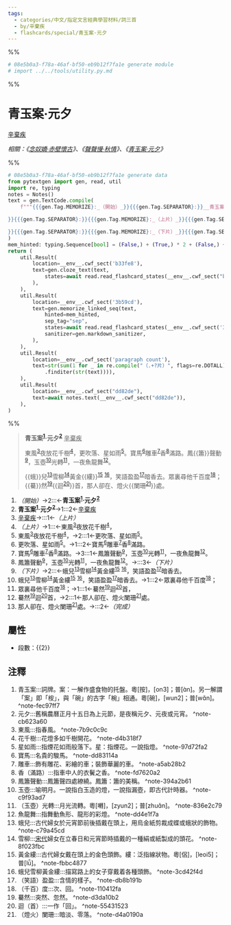 ```yaml
---
tags:
  - categories/中文/指定文言經典學習材料/詞三首
  - by/辛棄疾
  - flashcards/special/青玉案·元夕
---
```


%%
```Python
# 08e5b0a3-f78a-46af-bf50-eb9b12f7fa1e generate module
# import ../../tools/utility.py.md
```
%%

# 青玉案·元夕
<u>辛棄疾</u>

_相關：《[念奴嬌·赤壁懷古](念奴嬌·赤壁懷古.md)》、《[聲聲慢·秋情](聲聲慢·秋情.md)》、《[青玉案·元夕](青玉案·元夕.md)》_

%%
```Python
# 08e5b0a3-f78a-46af-bf50-eb9b12f7fa1e generate data
from pytextgen import gen, read, util
import re, typing
notes = Notes()
text = gen.TextCode.compile(
	f"""{{{gen.Tag.MEMORIZE}:_（開始）_}}{{{gen.Tag.SEPARATOR}:}}__青玉案{notes.embed('青玉案', '詞牌。案：一解作盛食物的托盤。粵[按]，[on3]；普[ɑ̀n]。另一解謂「案」即「桉」，與「碗」的古字「椀」相通。粵[碗]，[wun2]；普[wɑ̌n]。')}·元夕{notes.embed('元夕', '舊稱農曆正月十五日為上元節，是夜稱元夕、元夜或元宵。')}__{{{gen.Tag.TEXT}: }}{{{gen.Tag.SEPARATOR}:}}<u>辛棄疾</u>{{{gen.Tag.TEXT}:

}}{{{gen.Tag.SEPARATOR}:}}{{{gen.Tag.MEMORIZE}:_（上片）_}}{{{gen.Tag.SEPARATOR}:}}東風{notes.embed('東風', '指春風。')}夜放花千樹{notes.embed('花千樹', '花燈多如千樹開花。')}，{{{gen.Tag.SEPARATOR}:}}更吹落、星如雨{notes.embed('星如雨', '指煙花如雨般落下。星：指煙花。一說指燈。')}。{{{gen.Tag.SEPARATOR}:}}寶馬{notes.embed('寶馬', '名貴的駿馬。')}雕車{notes.embed('雕車', '飾有雕花、彩繪的車；裝飾華麗的車。')}香{notes.embed('香（滿路）', '指車中人的衣鬢之香。')}滿路。{{{gen.Tag.SEPARATOR}:}}鳳{hard("簫")}聲動{notes.embed('鳳簫聲動', '鳳簫聲四處繚繞。鳳簫：簫的美稱。')}，玉壺{notes.embed('玉壺', '喻明月。一說指白玉造的燈，一說指漏壺，即古代計時器。')}光轉{notes.embed('（玉壺）光轉', '月光流轉。粵[囀]，[zyun2]；普[zhuɑ̌n]。')}，一夜魚龍舞{notes.embed('魚龍舞', '指舞動魚形、龍形的彩燈。')}。{{{gen.Tag.TEXT}:

}}{{{gen.Tag.SEPARATOR}:}}{{{gen.Tag.MEMORIZE}:_（下片）_}}{{{gen.Tag.SEPARATOR}:}}{hard("蛾")}兒{notes.embed('蛾兒', '古代婦女於元宵節前後插戴在頭上，用烏金紙剪裁成蝶或蛾狀的飾物。')}雪柳{notes.embed('雪柳', '<u>宋代</u>婦女在立春日和元宵節時插戴的一種絹或紙製成的頭花。')}黃金{hard("縷")}{notes.embed('黃金縷', '古代婦女戴在頭上的金色頭飾。縷：泛指線狀物。粵[侶]，[leoi5]；普[lǚ]。')}&nbsp;{notes.embed('蛾兒雪柳黃金縷', '描寫路上的女子穿戴着各種頭飾。')}，笑語盈盈{notes.embed('（笑語）盈盈', '含情的樣子。')}暗香去。{{{gen.Tag.SEPARATOR}:}}眾裏尋他千百度{notes.embed('（千百）度', '次、回。')}；{{{gen.Tag.SEPARATOR}:}}{hard("驀")}然{notes.embed('驀然', '突然、忽然。')}{hard(f"迴{notes.embed('迴（首）', '一作「回」。')}")}首，{{{gen.Tag.SEPARATOR}:}}那人卻在、燈火{hard(f"闌珊{notes.embed('（燈火）闌珊', '暗淡、零落。')}")}處。{{{gen.Tag.SEPARATOR}:}}{{{gen.Tag.MEMORIZE}:_（完成）_}}"""
)
mem_hinted: typing.Sequence[bool] = (False,) + (True,) * 2 + (False,) + (True,) * 4 + (False,) + (True,) * 4 + (False,)
return (
	util.Result(
		location=__env__.cwf_sect('b33fe8'),
		text=gen.cloze_text(text,
			states=await read.read_flashcard_states(__env__.cwf_sect("b33fe8")),
		),
	),
	util.Result(
		location=__env__.cwf_sect('3b59cd'),
		text=gen.memorize_linked_seq(text,
			hinted=mem_hinted,
			sep_tag="sep",
			states=await read.read_flashcard_states(__env__.cwf_sect('3b59cd')),
			sanitizer=gen.markdown_sanitizer,
		),
	),
	util.Result(
		location=__env__.cwf_sect('paragraph count'),
		text=str(sum(1 for _ in re.compile("（.+?片）", flags=re.DOTALL)
			.finditer(str(text)))),
	),
	util.Result(
		location=__env__.cwf_sect("dd82de"),
		text=await notes.text(__env__.cwf_sect("dd82de")),
	),
)
```
%%

<!--08e5b0a3-f78a-46af-bf50-eb9b12f7fa1e generate section="b33fe8"--><!-- The following content is generated at 2023-03-15T16:05:19.515453+08:00. Any edits will be overridden! -->

> __青玉案<sup>[1](#^note-fec97ff7)</sup>·元夕<sup>[2](#^note-cb623a60)</sup>__ <u>辛棄疾</u>
>
> 東風<sup>[3](#^note-7b9c0c9c)</sup>夜放花千樹<sup>[4](#^note-d4b318f7)</sup>，更吹落、星如雨<sup>[5](#^note-97d72fa2)</sup>。寶馬<sup>[6](#^note-dd83114a)</sup>雕車<sup>[7](#^note-a5ab28b2)</sup>香<sup>[8](#^note-fd7620a2)</sup>滿路。鳳{{簫}}聲動<sup>[9](#^note-394a2b61)</sup>，玉壺<sup>[10](#^note-c9f93ad7)</sup>光轉<sup>[11](#^note-836e2c79)</sup>，一夜魚龍舞<sup>[12](#^note-dd4e1f7a)</sup>。
>
> {{蛾}}兒<sup>[13](#^note-c79a45cd)</sup>雪柳<sup>[14](#^note-8f023fbc)</sup>黃金{{縷}}<sup>[15](#^note-fbbc4877)</sup>&nbsp;<sup>[16](#^note-3cd42f4d)</sup>，笑語盈盈<sup>[17](#^note-db8b191b)</sup>暗香去。眾裏尋他千百度<sup>[18](#^note-110412fa)</sup>；{{驀}}然<sup>[19](#^note-d3da10b2)</sup>{{迴<sup>[20](#^note-55431523)</sup>}}首，那人卻在、燈火{{闌珊<sup>[21](#^note-d4a0190a)</sup>}}處。 <!--SR:!2024-05-30,345,340!2023-06-24,79,320!2023-06-21,76,320!2024-05-28,343,340!2023-06-22,77,320!2023-07-01,71,260-->

<!--/08e5b0a3-f78a-46af-bf50-eb9b12f7fa1e-->

<!--08e5b0a3-f78a-46af-bf50-eb9b12f7fa1e generate section="3b59cd"--><!-- The following content is generated at 2023-03-15T16:05:19.546696+08:00. Any edits will be overridden! -->

1. _（開始）_→2:::←__青玉案<sup>[1](#^note-fec97ff7)</sup>·元夕<sup>[2](#^note-cb623a60)</sup>__ <!--SR:!2023-06-24,305,272!2023-06-26,372,333-->
2. __青玉案<sup>[1](#^note-fec97ff7)</sup>·元夕<sup>[2](#^note-cb623a60)</sup>__→1:::2←<u>辛棄疾</u> <!--SR:!2023-06-23,203,210!2023-09-09,268,232-->
3. <u>辛棄疾</u>→:::1←_（上片）_ <!--SR:!2025-04-05,850,332!2024-10-20,495,252-->
4. _（上片）_→1:::←東風<sup>[3](#^note-7b9c0c9c)</sup>夜放花千樹<sup>[4](#^note-d4b318f7)</sup>， <!--SR:!2024-01-13,411,253!2023-07-01,377,333-->
5. 東風<sup>[3](#^note-7b9c0c9c)</sup>夜放花千樹<sup>[4](#^note-d4b318f7)</sup>，→2:::1←更吹落、星如雨<sup>[5](#^note-97d72fa2)</sup>。 <!--SR:!2023-09-29,344,252!2023-07-10,263,233-->
6. 更吹落、星如雨<sup>[5](#^note-97d72fa2)</sup>。→1:::2←寶馬<sup>[6](#^note-dd83114a)</sup>雕車<sup>[7](#^note-a5ab28b2)</sup>香<sup>[8](#^note-fd7620a2)</sup>滿路。 <!--SR:!2024-03-14,453,252!2024-06-14,466,232-->
7. 寶馬<sup>[6](#^note-dd83114a)</sup>雕車<sup>[7](#^note-a5ab28b2)</sup>香<sup>[8](#^note-fd7620a2)</sup>滿路。→3:::1←鳳簫聲動<sup>[9](#^note-394a2b61)</sup>，玉壺<sup>[10](#^note-c9f93ad7)</sup>光轉<sup>[11](#^note-836e2c79)</sup>，一夜魚龍舞<sup>[12](#^note-dd4e1f7a)</sup>。 <!--SR:!2024-06-13,465,233!2024-06-15,465,233-->
8. 鳳簫聲動<sup>[9](#^note-394a2b61)</sup>，玉壺<sup>[10](#^note-c9f93ad7)</sup>光轉<sup>[11](#^note-836e2c79)</sup>，一夜魚龍舞<sup>[12](#^note-dd4e1f7a)</sup>。→:::3←_（下片）_ <!--SR:!2025-03-19,849,330!2024-03-10,455,253-->
9. _（下片）_→2:::←蛾兒<sup>[13](#^note-c79a45cd)</sup>雪柳<sup>[14](#^note-8f023fbc)</sup>黃金縷<sup>[15](#^note-fbbc4877)</sup>&nbsp;<sup>[16](#^note-3cd42f4d)</sup>，笑語盈盈<sup>[17](#^note-db8b191b)</sup>暗香去。 <!--SR:!2023-11-21,355,233!2025-01-20,792,333-->
10. 蛾兒<sup>[13](#^note-c79a45cd)</sup>雪柳<sup>[14](#^note-8f023fbc)</sup>黃金縷<sup>[15](#^note-fbbc4877)</sup>&nbsp;<sup>[16](#^note-3cd42f4d)</sup>，笑語盈盈<sup>[17](#^note-db8b191b)</sup>暗香去。→1:::2←眾裏尋他千百度<sup>[18](#^note-110412fa)</sup>； <!--SR:!2024-05-30,500,252!2024-04-30,431,230-->
11. 眾裏尋他千百度<sup>[18](#^note-110412fa)</sup>；→1:::1←驀然<sup>[19](#^note-d3da10b2)</sup>迴<sup>[20](#^note-55431523)</sup>首， <!--SR:!2023-10-06,351,252!2024-01-15,412,253-->
12. 驀然<sup>[19](#^note-d3da10b2)</sup>迴<sup>[20](#^note-55431523)</sup>首，→2:::1←那人卻在、燈火闌珊<sup>[21](#^note-d4a0190a)</sup>處。 <!--SR:!2024-06-05,461,233!2024-02-03,421,252-->
13. 那人卻在、燈火闌珊<sup>[21](#^note-d4a0190a)</sup>處。→:::2←_（完成）_ <!--SR:!2026-06-11,1215,350!2023-09-04,302,232-->

<!--/08e5b0a3-f78a-46af-bf50-eb9b12f7fa1e-->

## 屬性

- 段數：{{<!--08e5b0a3-f78a-46af-bf50-eb9b12f7fa1e generate section="paragraph count"--><!-- The following content is generated at 2023-03-01T10:52:41.448562+08:00. Any edits will be overridden! -->2<!--/08e5b0a3-f78a-46af-bf50-eb9b12f7fa1e-->}} <!--SR:!2024-05-29,344,335-->

## 注釋

<!--08e5b0a3-f78a-46af-bf50-eb9b12f7fa1e generate section="dd82de"--><!-- The following content is generated at 2023-03-15T16:05:19.531075+08:00. Any edits will be overridden! -->

1. 青玉案:::詞牌。案：一解作盛食物的托盤。粵[按]，[on3]；普[ɑ̀n]。另一解謂「案」即「桉」，與「碗」的古字「椀」相通。粵[碗]，[wun2]；普[wɑ̌n]。 ^note-fec97ff7 <!--SR:!2023-10-03,118,230!2023-07-30,88,270-->
2. 元夕:::舊稱農曆正月十五日為上元節，是夜稱元夕、元夜或元宵。 ^note-cb623a60 <!--SR:!2023-08-17,85,230!2024-03-11,278,330-->
3. 東風:::指春風。 ^note-7b9c0c9c <!--SR:!2023-10-03,136,290!2024-05-22,337,330-->
4. 花千樹:::花燈多如千樹開花。 ^note-d4b318f7 <!--SR:!2023-08-06,74,230!2023-06-28,64,250-->
5. 星如雨:::指煙花如雨般落下。星：指煙花。一說指燈。 ^note-97d72fa2 <!--SR:!2023-07-18,41,190!2023-12-07,197,310-->
6. 寶馬:::名貴的駿馬。 ^note-dd83114a <!--SR:!2023-10-22,147,250!2024-05-27,342,330-->
7. 雕車:::飾有雕花、彩繪的車；裝飾華麗的車。 ^note-a5ab28b2 <!--SR:!2023-08-23,87,230!2024-05-21,336,330-->
8. 香（滿路）:::指車中人的衣鬢之香。 ^note-fd7620a2 <!--SR:!2023-07-28,73,210!2023-07-24,74,250-->
9. 鳳簫聲動:::鳳簫聲四處繚繞。鳳簫：簫的美稱。 ^note-394a2b61 <!--SR:!2023-11-26,172,250!2024-04-22,314,330-->
10. 玉壺:::喻明月。一說指白玉造的燈，一說指漏壺，即古代計時器。 ^note-c9f93ad7 <!--SR:!2023-07-04,27,210!2024-04-23,315,330-->
11. （玉壺）光轉:::月光流轉。粵[囀]，[zyun2]；普[zhuɑ̌n]。 ^note-836e2c79 <!--SR:!2023-12-18,206,310!2024-05-20,335,330-->
12. 魚龍舞:::指舞動魚形、龍形的彩燈。 ^note-dd4e1f7a <!--SR:!2023-06-26,63,250!2024-04-20,312,330-->
13. 蛾兒:::古代婦女於元宵節前後插戴在頭上，用烏金紙剪裁成蝶或蛾狀的飾物。 ^note-c79a45cd <!--SR:!2023-07-21,38,150!2023-12-13,203,310-->
14. 雪柳:::<u>宋代</u>婦女在立春日和元宵節時插戴的一種絹或紙製成的頭花。 ^note-8f023fbc <!--SR:!2023-07-20,50,170!2023-08-09,85,270-->
15. 黃金縷:::古代婦女戴在頭上的金色頭飾。縷：泛指線狀物。粵[侶]，[leoi5]；普[lǚ]。 ^note-fbbc4877 <!--SR:!2023-07-06,36,210!2024-04-08,300,330-->
16. 蛾兒雪柳黃金縷:::描寫路上的女子穿戴着各種頭飾。 ^note-3cd42f4d <!--SR:!2023-10-29,131,230!2023-12-03,197,310-->
17. （笑語）盈盈:::含情的樣子。 ^note-db8b191b <!--SR:!2023-07-27,72,230!2023-12-19,195,310-->
18. （千百）度:::次、回。 ^note-110412fa <!--SR:!2023-09-30,137,290!2023-11-22,189,310-->
19. 驀然:::突然、忽然。 ^note-d3da10b2 <!--SR:!2023-11-19,187,310!2024-05-19,334,330-->
20. 迴（首）:::一作「回」。 ^note-55431523 <!--SR:!2024-04-21,313,330!2024-05-18,333,330-->
21. （燈火）闌珊:::暗淡、零落。 ^note-d4a0190a <!--SR:!2023-06-25,12,170!2024-03-09,276,330-->

<!--/08e5b0a3-f78a-46af-bf50-eb9b12f7fa1e-->
